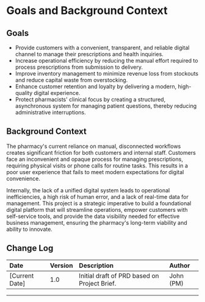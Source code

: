 # Goals and Background Context

## Goals

*   Provide customers with a convenient, transparent, and reliable digital channel to manage their prescriptions and health inquiries.
*   Increase operational efficiency by reducing the manual effort required to process prescriptions from submission to delivery.
*   Improve inventory management to minimize revenue loss from stockouts and reduce capital waste from overstocking.
*   Enhance customer retention and loyalty by delivering a modern, high-quality digital experience.
*   Protect pharmacists' clinical focus by creating a structured, asynchronous system for managing patient questions, thereby reducing administrative interruptions.

## Background Context

The pharmacy's current reliance on manual, disconnected workflows creates significant friction for both customers and internal staff. Customers face an inconvenient and opaque process for managing prescriptions, requiring physical visits or phone calls for routine tasks. This results in a poor user experience that fails to meet modern expectations for digital convenience.

Internally, the lack of a unified digital system leads to operational inefficiencies, a high risk of human error, and a lack of real-time data for management. This project is a strategic imperative to build a foundational digital platform that will streamline operations, empower customers with self-service tools, and provide the data visibility needed for effective business management, ensuring the pharmacy's long-term viability and ability to innovate.

## Change Log

| Date | Version | Description | Author |
| :--- | :--- | :--- | :--- |
| [Current Date] | 1.0 | Initial draft of PRD based on Project Brief. | John (PM) |

---
